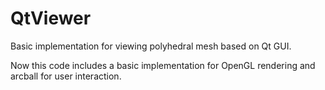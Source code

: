 # QtViewer

Basic implementation for viewing polyhedral mesh based on Qt GUI.

Now this code includes a basic implementation for OpenGL rendering and arcball for user interaction.

